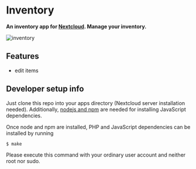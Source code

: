 # Inventory

**An inventory app for [Nextcloud](http://nextcloud.com). Manage your inventory.**

![inventory](https://raw.githubusercontent.com/raimund-schluessler/inventory/master/screenshots/inventory-1.png)

## Features

* edit items

## Developer setup info

Just clone this repo into your apps directory (Nextcloud server installation needed). Additionally,  [nodejs and npm](https://nodejs.org/en/download/package-manager/) are needed for installing JavaScript dependencies.

Once node and npm are installed, PHP and JavaScript dependencies can be installed by running
```bash
$ make
```
Please execute this command with your ordinary user account and neither root nor sudo.
